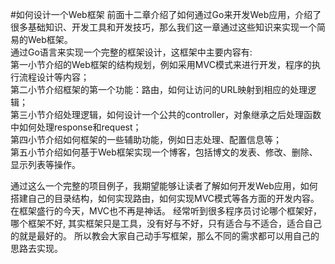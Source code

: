 #如何设计一个Web框架
前面十二章介绍了如何通过Go来开发Web应用，介绍了很多基础知识、开发工具和开发技巧，那么我们这一章通过这些知识来实现一个简易的Web框架。   
通过Go语言来实现一个完整的框架设计，这框架中主要内容有:   
第一小节介绍的Web框架的结构规划，例如采用MVC模式来进行开发，程序的执行流程设计等内容；   
第二小节介绍框架的第一个功能：路由，如何让访问的URL映射到相应的处理逻辑；   
第三小节介绍处理逻辑，如何设计一个公共的controller，对象继承之后处理函数中如何处理response和request；   
第四小节介绍如何框架的一些辅助功能，例如日志处理、配置信息等；   
第五小节介绍如何基于Web框架实现一个博客，包括博文的发表、修改、删除、显示列表等操作。

通过这么一个完整的项目例子，我期望能够让读者了解如何开发Web应用，如何搭建自己的目录结构，如何实现路由，如何实现MVC模式等各方面的开发内容。
在框架盛行的今天，MVC也不再是神话。
经常听到很多程序员讨论哪个框架好，哪个框架不好, 其实框架只是工具，没有好与不好，只有适合与不适合，适合自己的就是最好的。
所以教会大家自己动手写框架，那么不同的需求都可以用自己的思路去实现。

